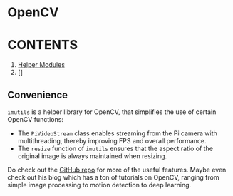# OpenCV

# CONTENTS
1. [Helper Modules](#convenience)
2. []


## Convenience
`imutils` is a helper library for OpenCV, that simplifies the use of certain OpenCV functions: 
- The `PiVideoStream` class enables streaming from the Pi camera with multithreading, thereby improving FPS and overall performance.
- The `resize` function of `imutils` ensures that the aspect ratio of the original image is always maintained when resizing.

Do check out the [GitHub repo](https://github.com/jrosebr1/imutils) for more of the useful features. Maybe even check out his blog which has a ton of tutorials on OpenCV, ranging from simple image processing to motion detection to deep learning.

